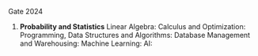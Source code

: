Gate 2024

1. **Probability and Statistics**
Linear Algebra:
Calculus and Optimization:
Programming, Data Structures and Algorithms:
Database Management and Warehousing:
Machine Learning:
AI:
